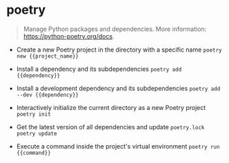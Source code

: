 # poetry
> Manage Python packages and dependencies.
> More information: <https://python-poetry.org/docs>.

- Create a new Poetry project in the directory with a specific name
`poetry new {{project_name}}`

- Install a dependency and its subdependencies
`poetry add {{dependency}}`

- Install a development dependency and its subdependencies
`poetry add --dev {{dependency}}`

- Interactively initialize the current directory as a new Poetry project
`poetry init`

- Get the latest version of all dependencies and update `poetry.lock`
`poetry update`

- Execute a command inside the project's virtual environment
`poetry run {{command}}`
